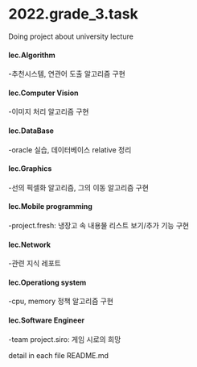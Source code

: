# 2022.grade_3.task  
Doing project about university lecture  
  
#### lec.Algorithm  
-추천시스템, 연관어 도출 알고리즘 구현    
  
#### lec.Computer Vision  
-이미지 처리 알고리즘 구현  
  
#### lec.DataBase  
-oracle 실습, 데이터베이스 relative 정리  

#### lec.Graphics  
-선의 픽셀화 알고리즘, 그의 이동 알고리즘 구현  

#### lec.Mobile programming  
-project.fresh: 냉장고 속 내용물 리스트 보기/추가 기능 구현  

#### lec.Network
-관련 지식 레포트

#### lec.Operationg system  
-cpu, memory 정책 알고리즘 구현  
  
#### lec.Software Engineer  
-team project.siro: 게임 시로의 희망  
  
  
  
  
  
  
detail in each file README.md

